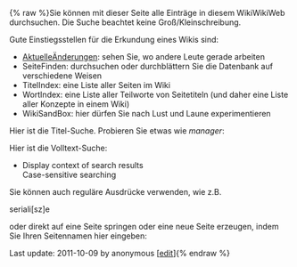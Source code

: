 {% raw %}Sie können mit dieser Seite alle Einträge in diesem
WikiWikiWeb durchsuchen. Die Suche beachtet keine
Groß/Kleinschreibung.

Gute Einstiegsstellen für die Erkundung eines Wikis sind:

- [AktuelleÄnderungen](/Aktuelle%C3%84nderungen): sehen Sie, wo andere
Leute gerade arbeiten
- SeiteFinden: durchsuchen oder durchblättern Sie die Datenbank auf
verschiedene Weisen
- TitelIndex: eine Liste aller Seiten im Wiki
- WortIndex: eine Liste aller Teilworte von Seitetiteln
(und daher eine Liste aller Konzepte in einem Wiki)
- WikiSandBox: hier dürfen Sie nach Lust und Laune
experimentieren

Hier ist die Titel-Suche. Probieren Sie etwas wie *manager*:


Hier ist die Volltext-Suche:

- Display context of search results\
Case-sensitive searching

Sie können auch reguläre Ausdrücke verwenden, wie z.B.

seriali\[sz\]e

oder direkt auf eine Seite springen oder eine neue Seite erzeugen, indem
Sie Ihren Seitennamen hier eingeben:


Last update: 2011-10-09 by anonymous [[edit](https://github.com/delph-in/docs/wiki/SeiteFinden/_edit)]{% endraw %}